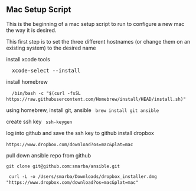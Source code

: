 ## Mac Setup Script

This is the beginning of a mac setup script to run to configure a new mac the way it is desired.

This first step is to set the three different hostnames (or change them on an existing system) to the desired name

install xcode tools
<pre> <code> </code>xcode-select --install </code> </pre>

install homebrew
<pre> <code> /bin/bash -c "$(curl -fsSL https://raw.githubusercontent.com/Homebrew/install/HEAD/install.sh)" </code> </pre>

using homebrew, install git, ansible
<code> brew install git ansible </code>

create ssh key
<code> ssh-keygen </code>

log into github and save the ssh key to github
install dropbox
<pre><code>https://www.dropbox.com/download?os=mac&plat=mac </code> </pre>

pull down ansible repo from github

<pre><code>git clone git@github.com:smarba/ansible.git</code></pre>

<pre><code> curl -L -o /Users/smarba/Downloads/dropbox_installer.dmg "https://www.dropbox.com/download?os=mac&plat=mac"</code> </pre>
